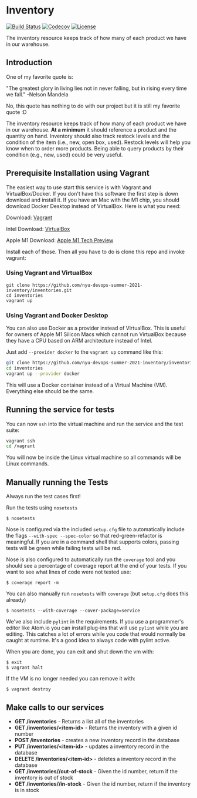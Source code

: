 # Inventory

[![Build Status](https://travis-ci.org/nyu-devops-summer-2021-inventory/inventories.svg?branch=master)](https://travis-ci.org/nyu-devops-summer-2021-inventory/inventories)
[![Codecov](https://codecov.io/gh/nyu-devops-summer-2021-inventory/inventories/branch/master/graph/badge.svg)](https://codecov.io/gh/nyu-devops-summer-2021-inventory/inventories/branch/master/graph/badge.svg)
[![License](https://img.shields.io/badge/License-Apache%202.0-blue.svg)](https://opensource.org/licenses/Apache-2.0)

The inventory resource keeps track of how many of each product we have in our warehouse.

## Introduction

One of my favorite quote is:

"The greatest glory in living lies not in never falling, but in rising every time we fall." -Nelson Mandela

No, this quote has nothing to do with our project but it is still my favorite quote :D

The inventory resource keeps track of how many of each product we have in our warehouse. **At a minimum** it should reference a product and the quantity on hand. Inventory should also track restock levels and the condition of the item (i.e., new, open box, used). Restock levels will help you know when to order more products. Being able to query products by their condition (e.g., new, used) could be very useful.

## Prerequisite Installation using Vagrant
The easiest way to use start this service is with Vagrant and VirtualBox/Docker. If you don't have this software the first step is down download and install it. If you have an Mac with the M1 chip, you should download Docker Desktop instead of VirtualBox. Here is what you need:

Download: [Vagrant](https://www.vagrantup.com/)

Intel Download: [VirtualBox](https://www.virtualbox.org/)

Apple M1 Download: [Apple M1 Tech Preview](https://docs.docker.com/docker-for-mac/apple-m1/)

Install each of those. Then all you have to do is clone this repo and invoke vagrant:

### Using Vagrant and VirtualBox

```shell
git clone https://github.com/nyu-devops-summer-2021-inventory/inventories.git
cd inventories
vagrant up
```

### Using Vagrant and Docker Desktop

You can also use Docker as a provider instead of VirtualBox. This is useful for owners of Apple M1 Silicon Macs which cannot run VirtualBox because they have a CPU based on ARM architecture instead of Intel.

Just add `--provider docker` to the `vagrant up` command like this:

```sh
git clone https://github.com/nyu-devops-summer-2021-inventory/inventories.git
cd inventories
vagrant up --provider docker
```

This will use a Docker container instead of a Virtual Machine (VM). Everything else should be the same.

## Running the service for tests

You can now `ssh` into the virtual machine and run the service and the test suite:

```sh
vagrant ssh
cd /vagrant
```

You will now be inside the Linux virtual machine so all commands will be Linux commands.

## Manually running the Tests

Always run the test cases first!

Run the tests using `nosetests`

```shell
$ nosetests
```

Nose is configured via the included `setup.cfg` file to automatically include the flags `--with-spec --spec-color` so that red-green-refactor is meaningful. If you are in a command shell that supports colors, passing tests will be green while failing tests will be red.

Nose is also configured to automatically run the `coverage` tool and you should see a percentage of coverage report at the end of your tests. If you want to see what lines of code were not tested use:

```shell
$ coverage report -m
```

You can also manually run `nosetests` with `coverage` (but `setup.cfg` does this already)

```shell
$ nosetests --with-coverage --cover-package=service
```

We've also include `pylint` in the requirements. If you use a programmer's editor like Atom.io you can install plug-ins that will use `pylint` while you are editing. This catches a lot of errors while you code that would normally be caught at runtime. It's a good idea to always code with pylint active.

When you are done, you can exit and shut down the vm with:

```shell
$ exit
$ vagrant halt
```

If the VM is no longer needed you can remove it with:

```shell
$ vagrant destroy
```

## Make calls to our services
- **GET /inventories** - Returns a list all of the inventories
- **GET /inventories/\<item-id>** - Returns the inventory with a given id number
- **POST /inventories** - creates a new inventory record in the database
- **PUT /inventories/\<item-id>** - updates a inventory record in the database
- **DELETE /inventories/\<item-id>** - deletes a inventory record in the database
- **GET /inventories/<item-id>/out-of-stock** - Given the id number, return if the inventory is out of stock
- **GET /inventories/<item-id>/in-stock** - Given the id number, return if the inventory is in stock